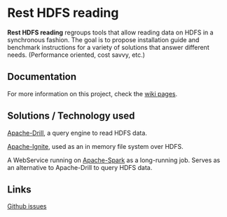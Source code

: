 # Rest HDFS reading
**Rest HDFS reading** regroups tools that allow reading data on HDFS in a synchronous fashion.
The goal is to propose installation guide and benchmark instructions for a variety of solutions that answer different needs. (Performance oriented, cost savvy, etc.)

## Documentation
For more information on this project, check the [wiki pages](https://github.com/yohannj/rest-hdfs-reading/wiki).

## Solutions / Technology used
[Apache-Drill](https://drill.apache.org/), a query engine to read HDFS data.

[Apache-Ignite](https://ignite.apache.org/), used as an in memory file system over HDFS.

A WebService running on [Apache-Spark](https://spark.apache.org/) as a long-running job. Serves as an alternative to Apache-Drill to query HDFS data.

## Links
[Github issues](https://github.com/yohannj/rest-hdfs-reading/issues)
